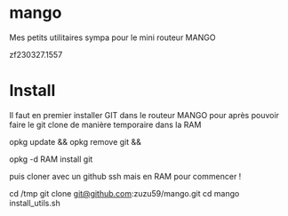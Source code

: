 # mango
Mes petits utilitaires sympa pour le mini routeur MANGO

zf230327.1557

# Install
Il faut en premier installer GIT dans le routeur MANGO pour après pouvoir faire le git clone de manière temporaire dans la RAM

opkg update && opkg remove git && 

opkg -d RAM install git

puis cloner avec un github ssh mais en RAM pour commencer !

cd /tmp
git clone git@github.com:zuzu59/mango.git
cd mango
install_utils.sh




